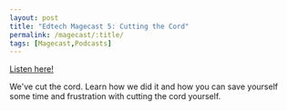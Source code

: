 ```yaml
---
layout: post
title: "Edtech Magecast 5: Cutting the Cord"
permalink: /magecast/:title/
tags: [Magecast,Podcasts]
---
```

[Listen here!](https://www.edtechmage.com/edtech-mages-podcast/2018/3/15/l62prii3kcmwa53eseudqlaebenltm)

We've cut the cord. Learn how we did it and how you can save yourself some time and frustration with cutting the cord yourself.